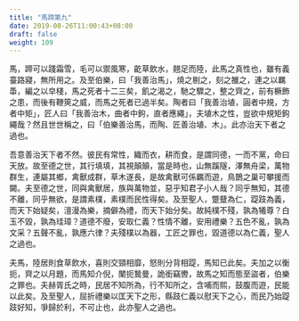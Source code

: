 ```yaml
---
title: "馬蹄第九"
date: 2019-08-26T11:00:43+08:00
draft: false
weight: 109
---
```



馬，蹄可以踐霜雪，毛可以禦風寒，齕草飲水，翹足而陸，此馬之真性也，雖有義臺路寢，無所用之。及至伯樂，曰「我善治馬」，燒之剔之，刻之雒之，連之以羈馽，編之以皁棧，馬之死者十二三矣，飢之渴之，馳之驟之，整之齊之，前有橛飾之患，而後有鞭筴之威，而馬之死者已過半矣。陶者曰「我善治埴，圓者中規，方者中矩」，匠人曰「我善治木，曲者中鉤，直者應繩」，夫埴木之性，豈欲中規矩鉤繩哉？然且世世稱之，曰「伯樂善治馬，而陶、匠善治埴、木」。此亦治天下者之過也。

吾意善治天下者不然。彼民有常性，織而衣，耕而食，是謂同德，一而不黨，命曰天放。故至德之世，其行填填，其視顛顛，當是時也，山無蹊隧，澤無舟梁，萬物群生，連屬其鄉，禽獸成群，草木遂長，是故禽獸可係羈而遊，鳥鵲之巢可攀援而闚。夫至德之世，同與禽獸居，族與萬物並，惡乎知君子小人哉？同乎無知，其德不離，同乎無欲，是謂素樸，素樸而民性得矣。及至聖人，蹩躠為仁，踶跂為義，而天下始疑矣，澶漫為樂，摘僻為禮，而天下始分矣。故純樸不殘，孰為犧尊？白玉不毀，孰為珪璋？道德不廢，安取仁義？性情不離，安用禮樂？五色不亂，孰為文采？五聲不亂，孰應六律？夫殘樸以為器，工匠之罪也，毀道德以為仁義，聖人之過也。

夫馬，陸居則食草飲水，喜則交頸相靡，怒則分背相踶，馬知已此矣。夫加之以衡扼，齊之以月題，而馬知介倪，闉扼鷙曼，詭銜竊轡，故馬之知而態至盜者，伯樂之罪也。夫赫胥氏之時，民居不知所為，行不知所之，含哺而熙，鼓腹而遊，民能以此矣。及至聖人，屈折禮樂以匡天下之形，縣跂仁義以慰天下之心，而民乃始踶跂好知，爭歸於利，不可止也，此亦聖人之過也。